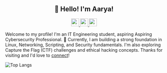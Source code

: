 <h2 align="center">👋 Hello! I'm Aarya!</h2>

<p align="center">
  <a href="https://www.linkedin.com/in/aarya-sarfare/">
    <img src="https://img.shields.io/badge/linkedin-%230077B5.svg?&style=for-the-badge&logo=linkedin&logoColor=white" height=25>
  </a> 
  <a href="https://medium.com/@aarya-sarfare">
    <img src="https://img.shields.io/badge/medium-%2312100E.svg?&style=for-the-badge&logo=medium&logoColor=white" height=25>
  </a>
  <a href="mailto:aarya.work005@gmail.com">
  <img src="https://img.shields.io/badge/aarya.work005@gmail.com-blue?style=for-the-badge&logo=gmail&logoColor=white" height=25>
</a>
</p>

Welcome to my profile! I'm an IT Engineering student, aspiring Aspiring Cybersecurity Professional. 🌱 Currently, I am building a strong foundation in Linux, Networking, Scripting, and Security fundamentals. I'm also exploring Capture the Flag (CTF) challenges and ethical hacking concepts. Thanks for visiting and I'd love to [connect](https://www.linkedin.com/in/aarya-sarfare/)!

![Top Langs](https://github-readme-stats.vercel.app/api/top-langs/?username=aarya095&layout=compact)


